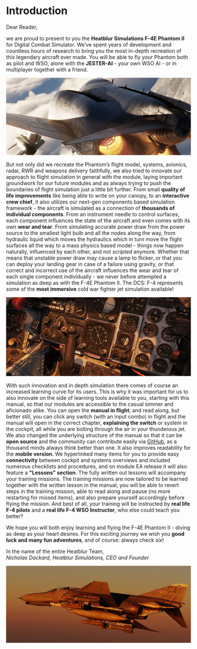 # Introduction

Dear Reader,

we are proud to present to you the **Heatblur Simulations F-4E Phantom II** for
Digital Combat Simulator. We’ve spent years of development and countless hours
of research to bring you the most in-depth recreation of this legendary aircraft
ever made. You will be able to fly your Phantom both as pilot and WSO, alone
with the **JESTER-AI** - your own WSO AI - or in multiplayer together with a friend.

![Phantom from back](../img/phantom_flying_back.jpg)

But not only did we recreate the Phantom’s flight model, systems, avionics,
radar, RWR and weapons delivery faithfully, we also tried to innovate our
approach to flight simulation in general with the module, laying important
groundwork for our future modules and as always trying to push the boundaries of
flight simulation just a little bit further. From small **quality of life
improvements** like being able to write on your canopy, to an **interactive crew
chief**, it also utilizes our next-gen components based simulation framework - the
aircraft is simulated as a connection of **thousands of individual components**.
From an instrument needle to control surfaces, each component influences the
state of the aircraft and even comes with its own **wear and tear**. From simulating
accurate power draw from the power source to the smallest light bulb and all the
nodes along the way, from hydraulic liquid which moves the hydraulics which in
turn move the flight surfaces all the way to a mass physics based model - things
now happen naturally, influenced by each other, and not _scripted_ anymore.
Whether that means that unstable power draw may cause a lamp to flicker, or that
you can deploy your landing gear in case of a failure using gravity, or that
correct and incorrect use of the aircraft influences the wear and tear of each
single component individually - we never before attempted a simulation as deep
as with the F-4E Phantom II. The DCS: F-4 represents some of the **most immersive**
cold war fighter jet simulation available!

![Pilot Cockpit Details](../img/simulation_depth_wide.jpg)

<!-- markdown-link-check-disable -->
With such innovation and in depth simulation there comes of course an increased
learning curve for its users. This is why it was important for us to also
innovate on the side of learning tools available to you, starting with this
manual, so that our modules are accessible to the casual simmer and aficionado
alike. You can open the **manual in flight**, and read along, but better still, you
can click any switch (with an input combo) in flight and the manual will open in
the correct chapter, **explaining the switch** or system in the cockpit, all while
you are bolting through the air in your thunderous jet. We also changed the
underlying structure of the manual so that it can be **open source** and the
community can contribute easily via [GitHub](https://github.com/Heatblur-Simulations/f-4e-manual),
as a thousand minds always think
better than one. It also improves readability for the **mobile version**. We
hyperlinked many items for you to provide easy **connectivity** between cockpit and
systems overviews and included numerous checklists and procedures, and on module
EA release it will also feature a **"Lessons" section**. The fully written out
lessons will accompany your training missions. The training missions are now
tailored to be learned together with the written lesson in the manual, you will
be able to revert steps in the training mission, able to read along and pause
(no more restarting for missed items), and also prepare yourself accordingly
before flying the mission. And best of all, your training will be instructed by
**real life F-4 pilots** and a **real life F-4 WSO Instructor**, who else could teach
you better?

<!-- markdown-link-check-enable -->
We hope you will both enjoy learning and flying the F-4E Phantom II - diving as
deep as your heart desires. For this exciting journey we wish you **good luck and
many fun adventures**, and of course: always check six!

In the name of the entire Heatblur Team,\
_Nicholas Dackard, Heatblur Simulations, CEO and Founder_

![Phantom flying](../img/phantom_flying_wide.jpg)

